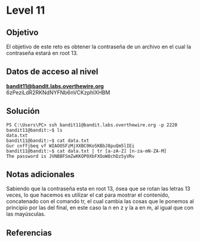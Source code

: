 # Level 11

## Objetivo
El objetivo de este reto es obtener la contraseña de un archivo en el cual la contraseña estará en root 13.
## Datos de acceso al nivel
**bandit11@bandit.labs.overthewire.org**
6zPeziLdR2RKNdNYFNb6nVCKzphlXHBM
## Solución
```
PS C:\Users\PC> ssh bandit11@bandit.labs.overthewire.org -p 2220  
bandit11@bandit:~$ ls  
data.txt  
bandit11@bandit:~$ cat data.txt  
Gur cnffjbeq vf WIAOOSFzMjXXBC0KoSKBbJ8puQm5lIEi  
bandit11@bandit:~$ cat data.txt | tr [a-zA-Z] [n-za-mN-ZA-M]  
The password is JVNBBFSmZwKKOP0XbFXOoW8chDz5yVRv  
```
## Notas adicionales
Sabiendo que la contraseña esta en root 13, ósea que se rotan las letras 13 veces, lo que hacemos es utilizar el cat para mostrar el contenido, concatenado con el comando tr, el cual cambia las cosas que le ponemos al principio por las del final, en este caso la n en z y la a en m, al igual que con las mayúsculas.
## Referencias